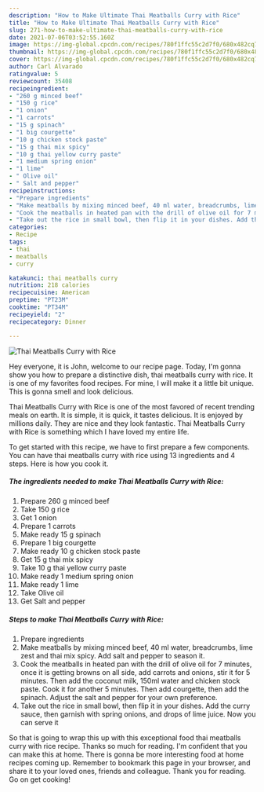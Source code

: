```yaml
---
description: "How to Make Ultimate Thai Meatballs Curry with Rice"
title: "How to Make Ultimate Thai Meatballs Curry with Rice"
slug: 271-how-to-make-ultimate-thai-meatballs-curry-with-rice
date: 2021-07-06T03:52:55.160Z
image: https://img-global.cpcdn.com/recipes/780f1ffc55c2d7f0/680x482cq70/thai-meatballs-curry-with-rice-recipe-main-photo.jpg
thumbnail: https://img-global.cpcdn.com/recipes/780f1ffc55c2d7f0/680x482cq70/thai-meatballs-curry-with-rice-recipe-main-photo.jpg
cover: https://img-global.cpcdn.com/recipes/780f1ffc55c2d7f0/680x482cq70/thai-meatballs-curry-with-rice-recipe-main-photo.jpg
author: Carl Alvarado
ratingvalue: 5
reviewcount: 35408
recipeingredient:
- "260 g minced beef"
- "150 g rice"
- "1 onion"
- "1 carrots"
- "15 g spinach"
- "1 big courgette"
- "10 g chicken stock paste"
- "15 g thai mix spicy"
- "10 g thai yellow curry paste"
- "1 medium spring onion"
- "1 lime"
- " Olive oil"
- " Salt and pepper"
recipeinstructions:
- "Prepare ingredients"
- "Make meatballs by mixing minced beef, 40 ml water, breadcrumbs, lime zest and thai mix spicy. Add salt and pepper to season it."
- "Cook the meatballs in heated pan with the drill of olive oil for 7 minutes, once it is getting browns on all side, add carrots and onions, stir it for 5 minutes. Then add the coconut milk, 150ml water and chicken stock paste. Cook it for another 5 minutes. Then add courgette, then add the spinach. Adjust the salt and pepper for your own preference."
- "Take out the rice in small bowl, then flip it in your dishes. Add the curry sauce, then garnish with spring onions, and drops of lime juice. Now you can serve it"
categories:
- Recipe
tags:
- thai
- meatballs
- curry

katakunci: thai meatballs curry 
nutrition: 218 calories
recipecuisine: American
preptime: "PT23M"
cooktime: "PT34M"
recipeyield: "2"
recipecategory: Dinner

---
```



![Thai Meatballs Curry with Rice](https://img-global.cpcdn.com/recipes/780f1ffc55c2d7f0/680x482cq70/thai-meatballs-curry-with-rice-recipe-main-photo.jpg)

Hey everyone, it is John, welcome to our recipe page. Today, I'm gonna show you how to prepare a distinctive dish, thai meatballs curry with rice. It is one of my favorites food recipes. For mine, I will make it a little bit unique. This is gonna smell and look delicious.

Thai Meatballs Curry with Rice is one of the most favored of recent trending meals on earth. It is simple, it is quick, it tastes delicious. It is enjoyed by millions daily. They are nice and they look fantastic. Thai Meatballs Curry with Rice is something which I have loved my entire life.




To get started with this recipe, we have to first prepare a few components. You can have thai meatballs curry with rice using 13 ingredients and 4 steps. Here is how you cook it.

<!--inarticleads1-->

##### The ingredients needed to make Thai Meatballs Curry with Rice:

1. Prepare 260 g minced beef
1. Take 150 g rice
1. Get 1 onion
1. Prepare 1 carrots
1. Make ready 15 g spinach
1. Prepare 1 big courgette
1. Make ready 10 g chicken stock paste
1. Get 15 g thai mix spicy
1. Take 10 g thai yellow curry paste
1. Make ready 1 medium spring onion
1. Make ready 1 lime
1. Take  Olive oil
1. Get  Salt and pepper




<!--inarticleads2-->

##### Steps to make Thai Meatballs Curry with Rice:

1. Prepare ingredients
1. Make meatballs by mixing minced beef, 40 ml water, breadcrumbs, lime zest and thai mix spicy. Add salt and pepper to season it.
1. Cook the meatballs in heated pan with the drill of olive oil for 7 minutes, once it is getting browns on all side, add carrots and onions, stir it for 5 minutes. Then add the coconut milk, 150ml water and chicken stock paste. Cook it for another 5 minutes. Then add courgette, then add the spinach. Adjust the salt and pepper for your own preference.
1. Take out the rice in small bowl, then flip it in your dishes. Add the curry sauce, then garnish with spring onions, and drops of lime juice. Now you can serve it




So that is going to wrap this up with this exceptional food thai meatballs curry with rice recipe. Thanks so much for reading. I'm confident that you can make this at home. There is gonna be more interesting food at home recipes coming up. Remember to bookmark this page in your browser, and share it to your loved ones, friends and colleague. Thank you for reading. Go on get cooking!
